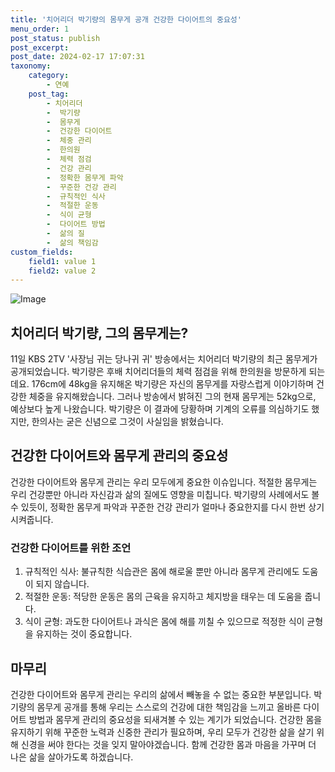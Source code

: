 ```yaml
---
title: '치어리더 박기량의 몸무게 공개 건강한 다이어트의 중요성'
menu_order: 1
post_status: publish
post_excerpt: 
post_date: 2024-02-17 17:07:31
taxonomy:
    category:
        - 연예
    post_tag:
        - 치어리더
        -  박기량
        -  몸무게
        -  건강한 다이어트
        -  체중 관리
        -  한의원
        -  체력 점검
        -  건강 관리
        -  정확한 몸무게 파악
        -  꾸준한 건강 관리
        -  규칙적인 식사
        -  적절한 운동
        -  식이 균형
        -  다이어트 방법
        -  삶의 질
        -  삶의 책임감
custom_fields:
    field1: value 1
    field2: value 2
---
```


![Image](https://ssl.pstatic.net/mimgnews/image/421/2024/02/11/0007345965_001_20240211172401513.jpg?type=w540)

## 치어리더 박기량, 그의 몸무게는?
11일 KBS 2TV '사장님 귀는 당나귀 귀' 방송에서는 치어리더 박기량의 최근 몸무게가 공개되었습니다. 박기량은 후배 치어리더들의 체력 점검을 위해 한의원을 방문하게 되는데요. 176cm에 48kg을 유지해온 박기량은 자신의 몸무게를 자랑스럽게 이야기하며 건강한 체중을 유지해왔습니다. 그러나 방송에서 밝혀진 그의 현재 몸무게는 52kg으로, 예상보다 높게 나왔습니다. 박기량은 이 결과에 당황하며 기계의 오류를 의심하기도 했지만, 한의사는 굳은 신념으로 그것이 사실임을 밝혔습니다.
## 건강한 다이어트와 몸무게 관리의 중요성
건강한 다이어트와 몸무게 관리는 우리 모두에게 중요한 이슈입니다. 적절한 몸무게는 우리 건강뿐만 아니라 자신감과 삶의 질에도 영향을 미칩니다. 박기량의 사례에서도 볼 수 있듯이, 정확한 몸무게 파악과 꾸준한 건강 관리가 얼마나 중요한지를 다시 한번 상기시켜줍니다.
### 건강한 다이어트를 위한 조언
1. 규칙적인 식사: 불규칙한 식습관은 몸에 해로울 뿐만 아니라 몸무게 관리에도 도움이 되지 않습니다.
2. 적절한 운동: 적당한 운동은 몸의 근육을 유지하고 체지방을 태우는 데 도움을 줍니다.
3. 식이 균형: 과도한 다이어트나 과식은 몸에 해를 끼칠 수 있으므로 적정한 식이 균형을 유지하는 것이 중요합니다.
## 마무리
건강한 다이어트와 몸무게 관리는 우리의 삶에서 빼놓을 수 없는 중요한 부분입니다. 박기량의 몸무게 공개를 통해 우리는 스스로의 건강에 대한 책임감을 느끼고 올바른 다이어트 방법과 몸무게 관리의 중요성을 되새겨볼 수 있는 계기가 되었습니다. 건강한 몸을 유지하기 위해 꾸준한 노력과 신중한 관리가 필요하며, 우리 모두가 건강한 삶을 살기 위해 신경을 써야 한다는 것을 잊지 말아야겠습니다. 함께 건강한 몸과 마음을 가꾸며 더 나은 삶을 살아가도록 하겠습니다.
